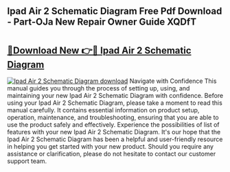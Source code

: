 ## Ipad Air 2 Schematic Diagram Free Pdf Download - Part-OJa New Repair Owner Guide XQDfT

# <h2><a href="http://dfr85d.blite.top/?on=Ipad+Air+2+Schematic+Diagram">🔗Download New 👉🔴 Ipad Air 2 Schematic Diagram</a></h2>

[![Ipad Air 2 Schematic Diagram download](https://i.imgur.com/lujVjoI.png)](http://dfr85d.blite.top/?on=Ipad+Air+2+Schematic+Diagram)
Navigate with Confidence This manual guides you through the process of setting up, using, and maintaining your new Ipad Air 2 Schematic Diagram with confidence. Before using your Ipad Air 2 Schematic Diagram, please take a moment to read this manual carefully. It contains essential information on product setup, operation, maintenance, and troubleshooting, ensuring that you are able to use the product safely and effectively. Experience the possibilities of list of features with your new Ipad Air 2 Schematic Diagram. It's our hope that the Ipad Air 2 Schematic Diagram has been a helpful and user-friendly resource in helping you get started with your new product. Should you require any assistance or clarification, please do not hesitate to contact our customer support team.
